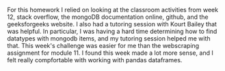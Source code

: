 For this homework I relied on looking at the classroom activities from week 12, stack overflow, the mongoDB documentation online, github, and the geeksforgeeks website. I also had a tutoring session with Kourt Bailey that was helpful. In particular, I was having a hard time determining how to find datatypes with mongodb items, and my tutoring session helped me with that. This week's challenge was easier for me than the webscraping assignment for module 11. I found this week made a lot more sense, and I felt really compfortable with working with pandas dataframes. 
